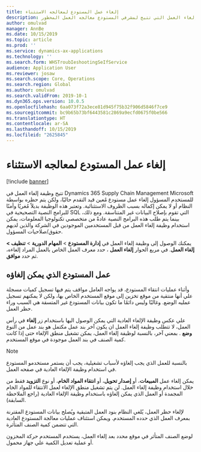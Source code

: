 ```yaml
---
title: إلغاء عمل المستودع لمعالجه الاستثناء
description: يصف هذا الموضوع وظيفة إلغاء العمل التي تتيح لمشرفي المستودع معالجه العمل المحظور.
author: omulvad
manager: AnnBe
ms.date: 10/15/2019
ms.topic: article
ms.prod: ''
ms.service: dynamics-ax-applications
ms.technology: ''
ms.search.form: WHSTroubIeshootingSeIfService
audience: Application User
ms.reviewer: josaw
ms.search.scope: Core, Operations
ms.search.region: Global
ms.author: omulvad
ms.search.validFrom: 2019-10-1
ms.dyn365.ops.version: 10.0.5
ms.openlocfilehash: 6aa073f72a3ece81d945f75b32f906d5846f7ce9
ms.sourcegitcommit: bc9b65b73bf6443581c2869a9ecfd0675f0be566
ms.translationtype: HT
ms.contentlocale: ar-SA
ms.lasthandoff: 10/15/2019
ms.locfileid: "2625845"
---
```

# <a name="cancel-warehouse-work-for-exception-handling"></a>إلغاء عمل المستودع لمعالجه الاستثناء

[!include [banner](../includes/banner.md)]

تتيح وظيفة إلغاء العمل في Dynamics 365 Supply Chain Management Microsoft للمستخدم المسؤول إلغاء عمل مستودع مُعين قيد التقدم حاليًا، ولكن يتم حظره بواسطة النظام أو لا يمكن إكماله بسبب الظروف الاستثنائية. وتعتبر هذه الوظيفة بديلاً مُغريًا وأمنًا للبرامج النصية التصحيحية في SQL التي تقوم بإصلاح البيانات غير المتناسقة. ومع ذلك، بينما يتم طلب هذه البرامج النصية عادةً من متخصصي تكنولوجيا المعلومات، يمكن استخدام وظيفة إلغاء العمل من قبل المستخدمين الموجودين في الشركة والذين لديهم حقوق/صلاحيات المسؤول.

يمكنك الوصول إلى وظيفة إلغاء العمل في **إدارة المستودع** \> **المهام الدورية** \> **تنظيف \> إلغاء العمل**. في مربع الحوار **إلغاء العمل** ، حدد معرف العمل الخاص بالعمل المراد إلغاءه، ثم حدد **موافق**.

## <a name="warehouse-work-that-can-be-canceled"></a>عمل المستودع الذي يمكن إلغاؤه

وأثناء عمليات انتقاء المستودع، قد يواجه العامل مواقف يتم فيها تسجيل كميات مسجلة علي أنها منتقية من موقع تخزين إلى موقع المستخدم الخاص بها، ولكن لا يمكنهم تسجيل عمليه الوضع. وغالبًا وليس دائمًا ما تكون بيانات المستودع غير المتسقة هي السبب وراء حظر العمل.

علي عكس وظيفة الإلغاء العادية التي يمكن الوصول اليها باستخدام زر **إلغاء** في رأس العمل، لا تتطلب وظيفة إلغاء العمل ان يكون آخر بند عمل مكتمل هو بند عمل من النوع **وضع** . بمعني آخر، بالنسبة لوظيفة إلغاء العمل، يمكن تشغيل منطق الإلغاء حتى إذا كانت كمية الصنف في بند العمل موجودة في موقع المستخدم.

> [!NOTE]
> بالنسبة للعمل الذي يجب إلغاؤه لأسباب تشغيلية، يجب أن يستمر مستخدمو المستودع في استخدام وظيفة الإلغاء العادية في صفحه العمل.

يمكن إلغاء عمل **المبيعات**، أو **إصدار تحويل‬**، أو **‏‫انتقاء المواد الخام‬**، أو نوع **التزويد** فقط من خلال استخدام وظيفة إلغاء العمل. لن يتم تشغيل منطق الإلغاء لعمل الانتقاء للمواد الخام المجمدة أو العمل الذي يمكن إلغاؤه باستخدام وظيفة الإلغاء العادية (راجع الملاحظة السابقة).

لإلغاء حظر العمل، يُلغي النظام بنود العمل المتبقية ويُصلح بيانات المستودع المقترنة بمعرف العمل الذي حدده المستخدم. ويمكن استئناف عمليات معالجة المستودع العادية التي تتضمن كمية الصنف المتأثرة.

لوضع الصنف المتأثر في موقع محدد بعد إلغاء العمل، يستخدم المستخدم حركة المخزون أو عملية تعديل الكمية علي جهاز محمول.

